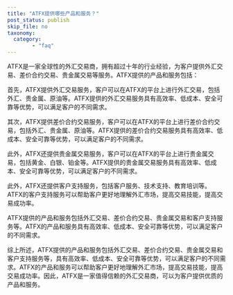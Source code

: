 ```yaml
---
title: "ATFX提供哪些产品和服务？"
post_status: publish
skip_file: no
taxonomy:
  category:
        - "faq"
---
```


ATFX是一家全球性的外汇交易商，拥有超过十年的行业经验，为客户提供外汇交易、差价合约交易、贵金属交易等服务。ATFX提供的产品和服务包括：

首先，ATFX提供外汇交易服务，客户可以在ATFX的平台上进行外汇交易，包括外汇、贵金属、原油等。ATFX提供的外汇交易服务具有高效率、低成本、安全可靠等优势，可以满足客户的不同需求。

其次，ATFX提供差价合约交易服务，客户可以在ATFX的平台上进行差价合约交易，包括外汇、贵金属、原油等。ATFX提供的差价合约交易服务具有高效率、低成本、安全可靠等优势，可以满足客户的不同需求。

此外，ATFX还提供贵金属交易服务，客户可以在ATFX的平台上进行贵金属交易，包括黄金、白银、铂金等。ATFX提供的贵金属交易服务具有高效率、低成本、安全可靠等优势，可以满足客户的不同需求。

此外，ATFX还提供客户支持服务，包括客户服务、技术支持、教育培训等。ATFX的客户支持服务可以帮助客户更好地理解外汇市场，提高交易技能，提高交易成功率。

ATFX提供的产品和服务包括外汇交易、差价合约交易、贵金属交易和客户支持服务等。ATFX的产品和服务具有高效率、低成本、安全可靠等优势，可以满足客户的不同需求。

综上所述，ATFX提供的产品和服务包括外汇交易、差价合约交易、贵金属交易和客户支持服务等，具有高效率、低成本、安全可靠等优势，可以满足客户的不同需求。ATFX的产品和服务可以帮助客户更好地理解外汇市场，提高交易技能，提高交易成功率。因此，ATFX是一家值得信赖的外汇交易商，可以为客户提供优质的产品和服务。
